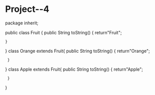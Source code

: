 # Project--4
package inherit;

public class Fruit {
	public String toString() {
		return"Fruit";
		
	}

}
 class Orange extends Fruit{
	 public String toString() {
		 return"Orange";
		 
	 }
 }
 class Apple extends Fruit{
	 public String toString() {
		 return"Apple";
		 
	 }
 }
